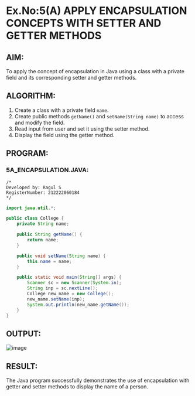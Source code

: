 # Ex.No:5(A) APPLY ENCAPSULATION CONCEPTS WITH SETTER AND GETTER METHODS

## AIM:
To apply the concept of encapsulation in Java using a class with a private field and its corresponding setter and getter methods.

## ALGORITHM:
1. Create a class with a private field `name`.
2. Create public methods `getName()` and `setName(String name)` to access and modify the field.
3. Read input from user and set it using the setter method.
4. Display the field using the getter method.

## PROGRAM:

### 5A_ENCAPSULATION.JAVA:
```
/*
Developed by: Ragul S
RegisterNumber: 212222060184
*/
```
```java
import java.util.*;

public class College {
    private String name;

    public String getName() {
        return name;
    }

    public void setName(String name) {
        this.name = name;
    }

    public static void main(String[] args) {
        Scanner sc = new Scanner(System.in);
        String inp = sc.nextLine();
        College new_name = new College();
        new_name.setName(inp);
        System.out.println(new_name.getName());
    }
}
```

## OUTPUT:
![image](https://github.com/user-attachments/assets/3f48f277-f760-4e53-b29c-5ccd177e3525)


## RESULT:
The Java program successfully demonstrates the use of encapsulation with getter and setter methods to display the name of a person.
